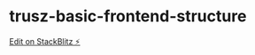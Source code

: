 # trusz-basic-frontend-structure

[Edit on StackBlitz ⚡️](https://stackblitz.com/edit/trusz-basic-frontend-structure)